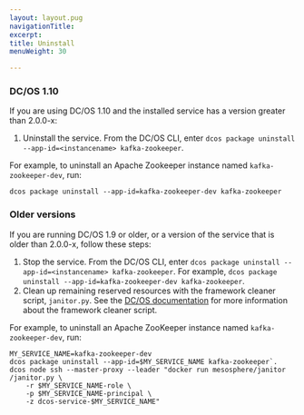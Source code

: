 ```yaml
---
layout: layout.pug
navigationTitle: 
excerpt:
title: Uninstall
menuWeight: 30

---
```


<!-- THIS CONTENT DUPLICATES THE DC/OS OPERATION GUIDE -->

### DC/OS 1.10

If you are using DC/OS 1.10 and the installed service has a version greater than 2.0.0-x:

1. Uninstall the service. From the DC/OS CLI, enter `dcos package uninstall --app-id=<instancename> kafka-zookeeper`.

For example, to uninstall an Apache Zookeeper instance named `kafka-zookeeper-dev`, run:

```shell
dcos package uninstall --app-id=kafka-zookeeper-dev kafka-zookeeper
```

### Older versions

If you are running DC/OS 1.9 or older, or a version of the service that is older than 2.0.0-x, follow these steps:

1. Stop the service. From the DC/OS CLI, enter `dcos package uninstall --app-id=<instancename> kafka-zookeeper`.
   For example, `dcos package uninstall --app-id=kafka-zookeeper-dev kafka-zookeeper`.
1. Clean up remaining reserved resources with the framework cleaner script, `janitor.py`. See the [DC/OS documentation](https://docs.mesosphere.com/1.9/deploying-services/uninstall/#framework-cleaner) for more information about the framework cleaner script.

For example, to uninstall an Apache ZooKeeper instance named `kafka-zookeeper-dev`, run:

```shell
MY_SERVICE_NAME=kafka-zookeeper-dev
dcos package uninstall --app-id=$MY_SERVICE_NAME kafka-zookeeper`.
dcos node ssh --master-proxy --leader "docker run mesosphere/janitor /janitor.py \
    -r $MY_SERVICE_NAME-role \
    -p $MY_SERVICE_NAME-principal \
    -z dcos-service-$MY_SERVICE_NAME"
```

<!-- END DUPLICATE BLOCK -->